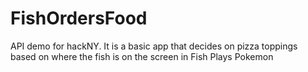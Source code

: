 FishOrdersFood
==============

API demo for hackNY. It is a basic app that decides on pizza toppings based on where the fish is on the screen in Fish Plays Pokemon
